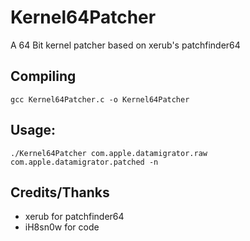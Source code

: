 # Kernel64Patcher
A 64 Bit kernel patcher based on xerub's patchfinder64

## Compiling 
```
gcc Kernel64Patcher.c -o Kernel64Patcher
```
## Usage:
```
./Kernel64Patcher com.apple.datamigrator.raw com.apple.datamigrator.patched -n
```
## Credits/Thanks
* xerub for patchfinder64
* iH8sn0w for code
